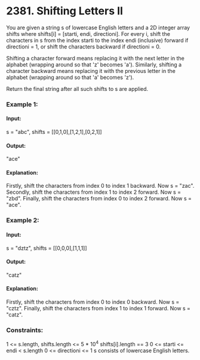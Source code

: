 # 2381. Shifting Letters II
You are given a string s of lowercase English letters and a 2D integer array shifts where shifts[i] = [starti, endi, directioni]. For every i, shift the characters in s from the index starti to the index endi (inclusive) forward if directioni = 1, or shift the characters backward if directioni = 0.

Shifting a character forward means replacing it with the next letter in the alphabet (wrapping around so that 'z' becomes 'a'). Similarly, shifting a character backward means replacing it with the previous letter in the alphabet (wrapping around so that 'a' becomes 'z').

Return the final string after all such shifts to s are applied.

### Example 1:
#### Input:
s = "abc", shifts = [[0,1,0],[1,2,1],[0,2,1]]
#### Output:
"ace"
#### Explanation: 
Firstly, shift the characters from index 0 to index 1 backward. Now s = "zac".
Secondly, shift the characters from index 1 to index 2 forward. Now s = "zbd".
Finally, shift the characters from index 0 to index 2 forward. Now s = "ace".

### Example 2:
#### Input:
s = "dztz", shifts = [[0,0,0],[1,1,1]]
#### Output: 
"catz"
#### Explanation:
Firstly, shift the characters from index 0 to index 0 backward. Now s = "cztz".
Finally, shift the characters from index 1 to index 1 forward. Now s = "catz".
 
### Constraints:
1 <= s.length, shifts.length <= 5 * $`10^4`$
shifts[i].length == 3
0 <= starti <= endi < s.length
0 <= directioni <= 1
s consists of lowercase English letters.
